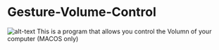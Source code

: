 # Gesture-Volume-Control


![alt-text](https://github.com/sunchongren/Gesture-Volume-Control/edit/main/g-volume.gif)
This is a program that allows you control the Volumn of your computer (MACOS only)

